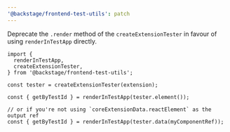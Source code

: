 ```yaml
---
'@backstage/frontend-test-utils': patch
---
```


Deprecate the `.render` method of the `createExtensionTester` in favour of using `renderInTestApp` directly.

```tsx
import {
  renderInTestApp,
  createExtensionTester,
} from '@backstage/frontend-test-utils';

const tester = createExtensionTester(extension);

const { getByTestId } = renderInTestApp(tester.element());

// or if you're not using `coreExtensionData.reactElement` as the output ref
const { getByTestId } = renderInTestApp(tester.data(myComponentRef));
```
